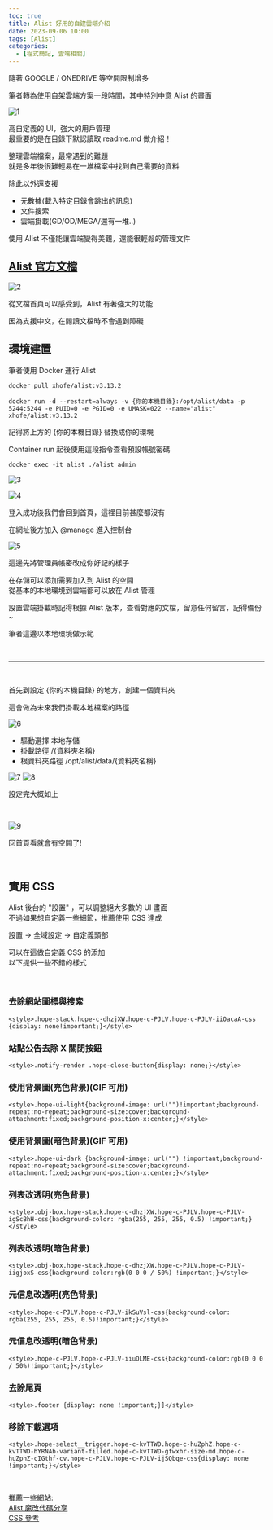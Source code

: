 ```yaml
---
toc: true
title: Alist 好用的自建雲端介紹
date: 2023-09-06 10:00
tags: [Alist]
categories:
  - [程式簡記, 雲端相關]
---
```


隨著 GOOGLE / ONEDRIVE 等空間限制增多

筆者轉為使用自架雲端方案一段時間，其中特別中意 Alist 的畫面

![1](https://i.imgur.com/cwZF7fX.png)

高自定義的 UI，強大的用戶管理  
最重要的是在目錄下默認讀取 readme.md 做介紹！

整理雲端檔案，最常遇到的難題  
就是多年後很難輕易在一堆檔案中找到自己需要的資料

除此以外還支援

- 元數據(載入特定目錄會跳出的訊息)
- 文件搜索
- 雲端掛載(GD/OD/MEGA/還有一堆..)

使用 Alist 不僅能讓雲端變得美觀，還能很輕鬆的管理文件

<!-- more -->

## [Alist 官方文檔](https://alist.nn.ci/zh/)

![2](https://i.imgur.com/pbxhpkZ.png)

從文檔首頁可以感受到，Alist 有著強大的功能

因為支援中文，在閱讀文檔時不會遇到障礙

## 環境建置

筆者使用 Docker 運行 Alist

```
docker pull xhofe/alist:v3.13.2

docker run -d --restart=always -v {你的本機目錄}:/opt/alist/data -p 5244:5244 -e PUID=0 -e PGID=0 -e UMASK=022 --name="alist" xhofe/alist:v3.13.2
```

記得將上方的 {你的本機目錄} 替換成你的環境

Container run 起後使用這段指令查看預設帳號密碼

```
docker exec -it alist ./alist admin
```

![3](https://i.imgur.com/sKMQUPf.png)

![4](https://i.imgur.com/wvAH9Od.png)

登入成功後我們會回到首頁，這裡目前甚麼都沒有

在網址後方加入 @manage 進入控制台

![5](https://i.imgur.com/8ziYJ8B.png)

這邊先將管理員帳密改成你好記的樣子

在存儲可以添加需要加入到 Alist 的空間  
從基本的本地環境到雲端都可以放在 Alist 管理

設置雲端掛載時記得根據 Alist 版本，查看對應的文檔，留意任何留言，記得備份~

筆者這邊以本地環境做示範

<br>

---

<br>

首先到設定 {你的本機目錄} 的地方，創建一個資料夾

這會做為未來我們掛載本地檔案的路徑

![6](https://i.imgur.com/FKzeLks.png)

- 驅動選擇 本地存儲
- 掛載路徑 /{資料夾名稱}
- 根資料夾路徑 /opt/alist/data/{資料夾名稱}

![7](https://i.imgur.com/oCqbTCR.png)
![8](https://i.imgur.com/mOr53lK.png)

設定完大概如上

<br>

![9](https://i.imgur.com/ZimHdEW.png)

回首頁看就會有空間了!

<br>

## 實用 CSS

Alist 後台的 "設置" ，可以調整絕大多數的 UI 畫面  
不過如果想自定義一些細節，推薦使用 CSS 達成

設置 -> 全域設定 -> 自定義頭部

可以在這做自定義 CSS 的添加  
以下提供一些不錯的樣式

<br>

### 去除網站圖標與搜索

```
<style>.hope-stack.hope-c-dhzjXW.hope-c-PJLV.hope-c-PJLV-iiOacaA-css {display: none!important;}</style>
```

### 站點公告去除 X 關閉按鈕

```
<style>.notify-render .hope-close-button{display: none;}</style>
```

### 使用背景圖(亮色背景)(GIF 可用)

```
<style>.hope-ui-light{background-image: url("")!important;background-repeat:no-repeat;background-size:cover;background-attachment:fixed;background-position-x:center;}</style>
```

### 使用背景圖(暗色背景)(GIF 可用)

```
<style>.hope-ui-dark {background-image: url("") !important;background-repeat:no-repeat;background-size:cover;background-attachment:fixed;background-position-x:center;}</style>
```

### 列表改透明(亮色背景)

```
<style>.obj-box.hope-stack.hope-c-dhzjXW.hope-c-PJLV.hope-c-PJLV-igScBhH-css{background-color: rgba(255, 255, 255, 0.5) !important;}</style>
```

### 列表改透明(暗色背景)

```
<style>.obj-box.hope-stack.hope-c-dhzjXW.hope-c-PJLV.hope-c-PJLV-iigjoxS-css{background-color:rgb(0 0 0 / 50%) !important;}</style>
```

### 元信息改透明(亮色背景)

```
<style>.hope-c-PJLV.hope-c-PJLV-ikSuVsl-css{background-color: rgba(255, 255, 255, 0.5)!important;}</style>
```

### 元信息改透明(暗色背景)

```
<style>.hope-c-PJLV.hope-c-PJLV-iiuDLME-css{background-color:rgb(0 0 0 / 50%)!important;}</style>
```

### 去除尾頁

```
<style>.footer {display: none !important;}]</style>
```

### 移除下載選項

```
<style>.hope-select__trigger.hope-c-kvTTWD.hope-c-huZphZ.hope-c-kvTTWD-hYRNAb-variant-filled.hope-c-kvTTWD-gfwxhr-size-md.hope-c-huZphZ-cIGthf-cv.hope-c-PJLV.hope-c-PJLV-ijSQbqe-css{display: none !important;}</style>
```

<br>

推薦一些網站:  
[Alist 魔改代碼分享](https://anwen-anyi.github.io)  
[CSS 參考](https://telegra.ph/AList-UI-01-11)

